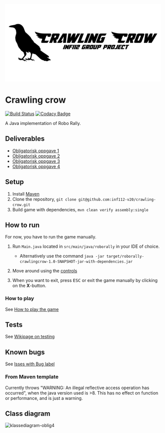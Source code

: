 ![Crawling crow logo](assets/logo.png)
# Crawling crow

[![Build Status](https://travis-ci.com/inf112-v20/crawling-crow.svg?branch=master)](https://travis-ci.com/inf112-v20/crawling-crow) [![Codacy Badge](https://api.codacy.com/project/badge/Grade/1ef3b79326324c30a5b5b61d5addef5b)](https://www.codacy.com/gh/inf112-v20/crawling-crow?utm_source=github.com&amp;utm_medium=referral&amp;utm_content=inf112-v20/crawling-crow&amp;utm_campaign=Badge_Grade)

A Java implementation of Robo Rally.

## Deliverables
-   [Obligatorisk oppgave 1](Deliverables/ObligatoriskOppgave1.md)
-   [Obligatorisk oppgave 2](Deliverables/ObligatoriskOppgave2.md)
-   [Obligatorisk oppgave 3](Deliverables/ObligatoriskOppgave3.md)
-   [Obligatorisk oppgave 4](Deliverables/ObligatoriskOppgave4.md)

## Setup
1.  Install [Maven](https://maven.apache.org/download.cgi)
2.  Clone the repository, `git clone git@github.com:inf112-v20/crawling-crow.git`
3.  Build game with dependencies, `mvn clean verify assembly:single`

## How to run
For now, you have to run the game manually.

1.  Run `Main.java` located in `src/main/java/roborally` in your IDE of choice.
    -   Alternatively use the command `java -jar target/roborally-crawlingcrow-1.0-SNAPSHOT-jar-with-dependencies.jar`

2.  Move around using the [controls](https://github.com/inf112-v20/crawling-crow/wiki/Hvordan-spille-spillet#kontroll-i-spillet)

3.  When you want to exit, press <kbd>ESC</kbd> or exit the game manually by clicking on the **X**-button.

### How to play
See [How to play the game](https://github.com/inf112-v20/crawling-crow/wiki/Hvordan-spille-spillet)

## Tests
See [Wikipage on testing](https://github.com/inf112-v20/crawling-crow/wiki/Tester)

## Known bugs
See [Isses with Bug label](https://github.com/inf112-v20/crawling-crow/issues?q=is%3Aissue+is%3Aopen+label%3Abug+sort%3Aupdated-desc)

### From Maven template
Currently throws "WARNING: An illegal reflective access operation has occurred", 
when the java version used is >8. This has no effect on function or performance, and is just a warning.

## Class diagram
![klassediagram-oblig4](https://user-images.githubusercontent.com/59846048/81407446-b391db80-913b-11ea-8244-0b5d6b1d3707.png)
